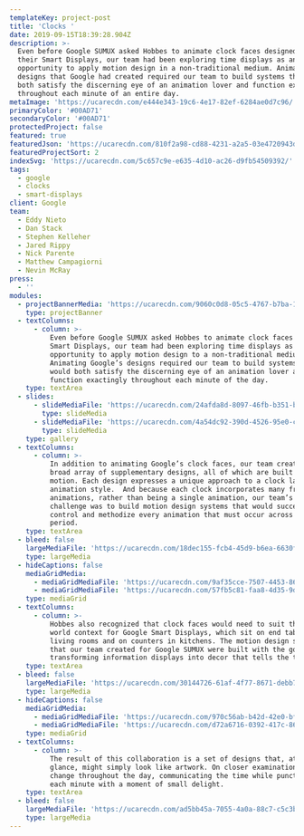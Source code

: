```yaml
---
templateKey: project-post
title: 'Clocks '
date: 2019-09-15T18:39:28.904Z
description: >-
  Even before Google SUMUX asked Hobbes to animate clock faces designed for
  their Smart Displays, our team had been exploring time displays as an
  opportunity to apply motion design in a non-traditional medium. Animating the
  designs that Google had created required our team to build systems that would
  both satisfy the discerning eye of an animation lover and function exactingly
  throughout each minute of an entire day.
metaImage: 'https://ucarecdn.com/e444e343-19c6-4e17-82ef-6284ae0d7c96/'
primaryColor: '#00AD71'
secondaryColor: '#00AD71'
protectedProject: false
featured: true
featuredJson: 'https://ucarecdn.com/810f2a98-cd88-4231-a2a5-03e4720943d5/'
featuredProjectSort: 2
indexSvg: 'https://ucarecdn.com/5c657c9e-e635-4d10-ac26-d9fb54509392/'
tags:
  - google
  - clocks
  - smart-displays
client: Google
team:
  - Eddy Nieto
  - Dan Stack
  - Stephen Kelleher
  - Jared Rippy
  - Nick Parente
  - Matthew Campagiorni
  - Nevin McRay
press:
  - ''
modules:
  - projectBannerMedia: 'https://ucarecdn.com/9060c0d8-05c5-4767-b7ba-11f03b7477fb/'
    type: projectBanner
  - textColumns:
      - column: >-
          Even before Google SUMUX asked Hobbes to animate clock faces for their
          Smart Displays, our team had been exploring time displays as an
          opportunity to apply motion design to a non-traditional medium.
          Animating Google’s designs required our team to build systems that
          would both satisfy the discerning eye of an animation lover and
          function exactingly throughout each minute of the day.
    type: textArea
  - slides:
      - slideMediaFile: 'https://ucarecdn.com/24afda8d-8097-46fb-b351-bfed5972a371/'
        type: slideMedia
      - slideMediaFile: 'https://ucarecdn.com/4a54dc92-390d-4526-95e0-caa0b9793e47/'
        type: slideMedia
    type: gallery
  - textColumns:
      - column: >-
          In addition to animating Google’s clock faces, our team created a
          broad array of supplementary designs, all of which are built around
          motion. Each design expresses a unique approach to a clock layout and
          animation style.  And because each clock incorporates many frequent
          animations, rather than being a single animation, our team’s broader
          challenge was to build motion design systems that would successfully
          control and methodize every animation that must occur across a 24-hour
          period.
    type: textArea
  - bleed: false
    largeMediaFile: 'https://ucarecdn.com/18dec155-fcb4-45d9-b6ea-6630fb677fb3/'
    type: largeMedia
  - hideCaptions: false
    mediaGridMedia:
      - mediaGridMediaFile: 'https://ucarecdn.com/9af35cce-7507-4453-862b-f7ba4cdadbb6/'
      - mediaGridMediaFile: 'https://ucarecdn.com/57fb5c81-faa8-4d35-9dd7-7f6b1505f813/'
    type: mediaGrid
  - textColumns:
      - column: >-
          Hobbes also recognized that clock faces would need to suit the real
          world context for Google Smart Displays, which sit on end tables in
          living rooms and on counters in kitchens. The motion design systems
          that our team created for Google SUMUX were built with the goal of
          transforming information displays into decor that tells the time.
    type: textArea
  - bleed: false
    largeMediaFile: 'https://ucarecdn.com/30144726-61af-4f77-8671-debb73f5eae4/'
    type: largeMedia
  - hideCaptions: false
    mediaGridMedia:
      - mediaGridMediaFile: 'https://ucarecdn.com/970c56ab-b42d-42e0-bff0-cc5245cbaf75/'
      - mediaGridMediaFile: 'https://ucarecdn.com/d72a6716-0392-417c-866e-bafa932c2987/'
    type: mediaGrid
  - textColumns:
      - column: >-
          The result of this collaboration is a set of designs that, at first
          glance, might simply look like artwork. On closer examination they
          change throughout the day, communicating the time while punctuating
          each minute with a moment of small delight.
    type: textArea
  - bleed: false
    largeMediaFile: 'https://ucarecdn.com/ad5bb45a-7055-4a0a-88c7-c5c3bd72a4af/'
    type: largeMedia
---
```


